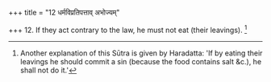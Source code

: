 +++
title = "12 धर्मविप्रतिपत्ताव् अभोज्यम्"

+++
12. If they act contrary to the law, he must not eat (their leavings). [^6] 


[^6]:  Another explanation of this Sūtra is given by Haradatta: 'If by eating their leavings he should commit a sin (because the food contains salt &c.), he shall not do it.'
